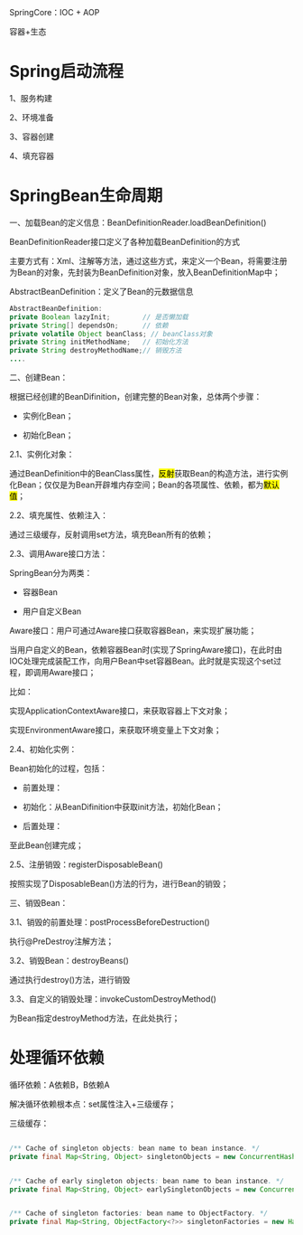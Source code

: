 SpringCore：IOC + AOP

容器+生态

# Spring启动流程

1、服务构建



2、环境准备



3、容器创建



4、填充容器







# SpringBean生命周期

一、加载Bean的定义信息：BeanDefinitionReader.loadBeanDefinition()

BeanDefinitionReader接口定义了各种加载BeanDefinition的方式

主要方式有：Xml、注解等方法，通过这些方式，来定义一个Bean，将需要注册为Bean的对象，先封装为BeanDefinition对象，放入BeanDefinitionMap中；

AbstractBeanDefinition：定义了Bean的元数据信息

```java
AbstractBeanDefinition:
private Boolean lazyInit;        // 是否懒加载
private String[] dependsOn;      // 依赖
private volatile Object beanClass; // beanClass对象
private String initMethodName;   // 初始化方法
private String destroyMethodName;// 销毁方法
....
```

二、创建Bean：

根据已经创建的BeanDifinition，创建完整的Bean对象，总体两个步骤：

- 实例化Bean；

- 初始化Bean；

2.1、实例化对象：

通过BeanDefinition中的BeanClass属性，<mark>反射</mark>获取Bean的构造方法，进行实例化Bean；仅仅是为Bean开辟堆内存空间；Bean的各项属性、依赖，都为<mark>默认值</mark>；

2.2、填充属性、依赖注入：

通过三级缓存，反射调用set方法，填充Bean所有的依赖；

2.3、调用Aware接口方法：

SpringBean分为两类：

- 容器Bean

- 用户自定义Bean

Aware接口：用户可通过Aware接口获取容器Bean，来实现扩展功能；

当用户自定义的Bean，依赖容器Bean时(实现了SpringAware接口)，在此时由IOC处理完成装配工作，向用户Bean中set容器Bean。此时就是实现这个set过程，即调用Aware接口；

比如：

实现ApplicationContextAware接口，来获取容器上下文对象；

实现EnvironmentAware接口，来获取环境变量上下文对象；

2.4、初始化实例：

Bean初始化的过程，包括：

- 前置处理：

- 初始化：从BeanDifinition中获取init方法，初始化Bean；

- 后置处理：

至此Bean创建完成；

2.5、注册销毁：registerDisposableBean()

按照实现了DisposableBean()方法的行为，进行Bean的销毁；

三、销毁Bean：

3.1、销毁的前置处理：postProcessBeforeDestruction()

执行@PreDestroy注解方法；

3.2、销毁Bean：destroyBeans()

通过执行destroy()方法，进行销毁

3.3、自定义的销毁处理：invokeCustomDestroyMethod()

为Bean指定destroyMethod方法，在此处执行；



# 处理循环依赖

循环依赖：A依赖B，B依赖A

解决循环依赖根本点：set属性注入+三级缓存；



三级缓存：

```java

/** Cache of singleton objects: bean name to bean instance. */
private final Map<String, Object> singletonObjects = new ConcurrentHashMap<>(256);


/** Cache of early singleton objects: bean name to bean instance. */
private final Map<String, Object> earlySingletonObjects = new ConcurrentHashMap<>(16);


/** Cache of singleton factories: bean name to ObjectFactory. */
private final Map<String, ObjectFactory<?>> singletonFactories = new HashMap<>(16);

```
